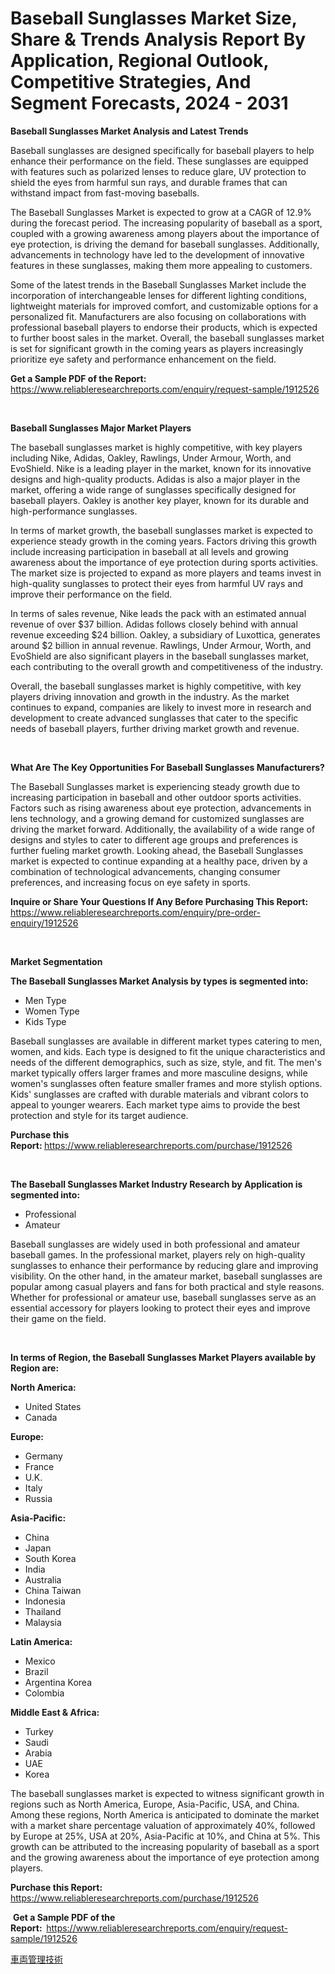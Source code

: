 <p><h1>Baseball Sunglasses Market Size, Share & Trends Analysis Report By Application, Regional Outlook, Competitive Strategies, And Segment Forecasts, 2024 - 2031</h1></p><p><strong>Baseball Sunglasses Market Analysis and Latest Trends</strong></p>
<p><p>Baseball sunglasses are designed specifically for baseball players to help enhance their performance on the field. These sunglasses are equipped with features such as polarized lenses to reduce glare, UV protection to shield the eyes from harmful sun rays, and durable frames that can withstand impact from fast-moving baseballs.</p><p>The Baseball Sunglasses Market is expected to grow at a CAGR of 12.9% during the forecast period. The increasing popularity of baseball as a sport, coupled with a growing awareness among players about the importance of eye protection, is driving the demand for baseball sunglasses. Additionally, advancements in technology have led to the development of innovative features in these sunglasses, making them more appealing to customers.</p><p>Some of the latest trends in the Baseball Sunglasses Market include the incorporation of interchangeable lenses for different lighting conditions, lightweight materials for improved comfort, and customizable options for a personalized fit. Manufacturers are also focusing on collaborations with professional baseball players to endorse their products, which is expected to further boost sales in the market. Overall, the baseball sunglasses market is set for significant growth in the coming years as players increasingly prioritize eye safety and performance enhancement on the field.</p></p>
<p><strong>Get a Sample PDF of the Report:&nbsp;</strong> <a href="https://www.reliableresearchreports.com/enquiry/request-sample/1912526">https://www.reliableresearchreports.com/enquiry/request-sample/1912526</a></p>
<p>&nbsp;</p>
<p><strong>Baseball Sunglasses Major Market Players</strong></p>
<p><p>The baseball sunglasses market is highly competitive, with key players including Nike, Adidas, Oakley, Rawlings, Under Armour, Worth, and EvoShield. Nike is a leading player in the market, known for its innovative designs and high-quality products. Adidas is also a major player in the market, offering a wide range of sunglasses specifically designed for baseball players. Oakley is another key player, known for its durable and high-performance sunglasses.</p><p>In terms of market growth, the baseball sunglasses market is expected to experience steady growth in the coming years. Factors driving this growth include increasing participation in baseball at all levels and growing awareness about the importance of eye protection during sports activities. The market size is projected to expand as more players and teams invest in high-quality sunglasses to protect their eyes from harmful UV rays and improve their performance on the field.</p><p>In terms of sales revenue, Nike leads the pack with an estimated annual revenue of over $37 billion. Adidas follows closely behind with annual revenue exceeding $24 billion. Oakley, a subsidiary of Luxottica, generates around $2 billion in annual revenue. Rawlings, Under Armour, Worth, and EvoShield are also significant players in the baseball sunglasses market, each contributing to the overall growth and competitiveness of the industry.</p><p>Overall, the baseball sunglasses market is highly competitive, with key players driving innovation and growth in the industry. As the market continues to expand, companies are likely to invest more in research and development to create advanced sunglasses that cater to the specific needs of baseball players, further driving market growth and revenue.</p></p>
<p>&nbsp;</p>
<p><strong>What Are The Key Opportunities For Baseball Sunglasses Manufacturers?</strong></p>
<p><p>The Baseball Sunglasses market is experiencing steady growth due to increasing participation in baseball and other outdoor sports activities. Factors such as rising awareness about eye protection, advancements in lens technology, and a growing demand for customized sunglasses are driving the market forward. Additionally, the availability of a wide range of designs and styles to cater to different age groups and preferences is further fueling market growth. Looking ahead, the Baseball Sunglasses market is expected to continue expanding at a healthy pace, driven by a combination of technological advancements, changing consumer preferences, and increasing focus on eye safety in sports.</p></p>
<p><strong>Inquire or Share Your Questions If Any Before Purchasing This Report:</strong> <a href="https://www.reliableresearchreports.com/enquiry/pre-order-enquiry/1912526">https://www.reliableresearchreports.com/enquiry/pre-order-enquiry/1912526</a></p>
<p>&nbsp;</p>
<p><strong>Market Segmentation</strong></p>
<p><strong>The Baseball Sunglasses Market Analysis by types is segmented into:</strong></p>
<p><ul><li>Men Type</li><li>Women Type</li><li>Kids Type</li></ul></p>
<p><p>Baseball sunglasses are available in different market types catering to men, women, and kids. Each type is designed to fit the unique characteristics and needs of the different demographics, such as size, style, and fit. The men's market typically offers larger frames and more masculine designs, while women's sunglasses often feature smaller frames and more stylish options. Kids' sunglasses are crafted with durable materials and vibrant colors to appeal to younger wearers. Each market type aims to provide the best protection and style for its target audience.</p></p>
<p><strong>Purchase this Report:&nbsp;</strong><a href="https://www.reliableresearchreports.com/purchase/1912526">https://www.reliableresearchreports.com/purchase/1912526</a></p>
<p>&nbsp;</p>
<p><strong>The Baseball Sunglasses Market Industry Research by Application is segmented into:</strong></p>
<p><ul><li>Professional</li><li>Amateur</li></ul></p>
<p><p>Baseball sunglasses are widely used in both professional and amateur baseball games. In the professional market, players rely on high-quality sunglasses to enhance their performance by reducing glare and improving visibility. On the other hand, in the amateur market, baseball sunglasses are popular among casual players and fans for both practical and style reasons. Whether for professional or amateur use, baseball sunglasses serve as an essential accessory for players looking to protect their eyes and improve their game on the field.</p></p>
<p>&nbsp;</p>
<p><strong>In terms of Region, the Baseball Sunglasses Market Players available by Region are:</strong></p>
<p>
    <p> <strong> North America: </strong>
        <ul>
            <li>United States</li>
            <li>Canada</li>
        </ul>
        </p> 
    <p> <strong> Europe: </strong>
        <ul>
            <li>Germany</li>
            <li>France</li>
            <li>U.K.</li>
            <li>Italy</li>
            <li>Russia</li>
        </ul>
        </p> 
    <p> <strong> Asia-Pacific: </strong>
        <ul>
            <li>China</li>
            <li>Japan</li>
            <li>South Korea</li>
            <li>India</li>
            <li>Australia</li>
            <li>China Taiwan</li>
            <li>Indonesia</li>
            <li>Thailand</li>
            <li>Malaysia</li>
        </ul>
        </p> 
    <p> <strong> Latin America: </strong>
        <ul>
            <li>Mexico</li>
            <li>Brazil</li>
            <li>Argentina Korea</li>
            <li>Colombia</li>
        </ul>
        </p> 
    <p> <strong> Middle East & Africa: </strong>
        <ul>
            <li>Turkey</li>
            <li>Saudi</li>
            <li>Arabia</li>
            <li>UAE</li>
            <li>Korea</li>
        </ul>
    </p>
    </p>
<p><p>The baseball sunglasses market is expected to witness significant growth in regions such as North America, Europe, Asia-Pacific, USA, and China. Among these regions, North America is anticipated to dominate the market with a market share percentage valuation of approximately 40%, followed by Europe at 25%, USA at 20%, Asia-Pacific at 10%, and China at 5%. This growth can be attributed to the increasing popularity of baseball as a sport and the growing awareness about the importance of eye protection among players.</p></p>
<p><strong>Purchase this Report: </strong><a href="https://www.reliableresearchreports.com/purchase/1912526">https://www.reliableresearchreports.com/purchase/1912526</a></p>
<p>&nbsp;<strong>Get a Sample PDF of the Report:&nbsp;&nbsp;</strong><a href="https://www.reliableresearchreports.com/enquiry/request-sample/1912526">https://www.reliableresearchreports.com/enquiry/request-sample/1912526</a></p>
<p><strong></strong></p>
<p><p><a href="https://github.com/lily-u-genius/Market-Research-Report-List-1/blob/main/82252616454.md">車両管理技術</a></p></p>